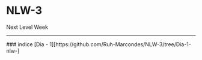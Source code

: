 # NLW-3
 Next Level Week 
<hr>
### índice
[Dia - 1][https://github.com/Ruh-Marcondes/NLW-3/tree/Dia-1-nlw-]
